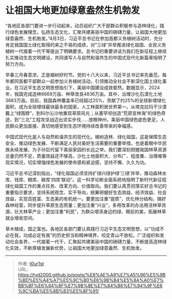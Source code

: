 # 让祖国大地更加绿意盎然生机勃发


“各地区各部门要进一步行动起来，动员组织广大干部群众积极参与造林绿化，践行绿色发展理念，弘扬生态文化，汇聚共建美丽中国的磅礴力量，让祖国大地更加绿意盎然、生机勃发。”4月3日，习近平总书记在参加首都义务植树活动时，充分肯定我国国土绿化取得的来之不易的成绩，对“三绿”并举推进绿化祖国、全民义务植树一代接着一代干等提出了明确要求。总书记的重要讲话为我们在新征程上继续扎实推动生态文明建设，共同谱写人与自然和谐共生的中国式现代化新篇章指明了努力方向。

早春三月春意浓，正是植树好时节。党的十八大以来，习近平总书记率先垂范，每年都同首都干部群众一起参加义务植树活动，引领推动全社会不断深化国土绿化事业。在习近平生态文明思想指引下，美丽中国建设成效斐然。数据显示，2024年，我国完成造林6669万亩、种草改良4836万亩。其中，治理沙化石漠化土地3683万亩。目前，我国森林覆盖率已经超过25%，贡献了约25%的全球新增绿化面积，成为全球增绿最快最多的国家，人工林面积居世界第一。从塔克拉玛干沙漠戴上“绿围脖”，到科尔沁沙地重现草原风光；从塞罕坝创造“荒原变林海”的绿色奇迹，到“三北”工程攻坚战迈出坚实步伐……放眼神州，美丽中国绿色底色更足，人民群众更加直接、真切地感受到生态环境持续改善带来的幸福感。

中国式现代化是人与自然和谐共生的现代化。植树造林、绿化祖国，这是保障生态安全、推动绿色发展、不断满足人民对美好生活需要的重要举措，也是着眼中华民族永续发展，为子孙后代留下美丽家园的长远之举。我们要深刻把握我国林草资源总量仍然不足，质量效益还不够高，沙化土地面积大、分布广、程度重、治理难等现实情况，切实增强绿色发展的使命感和紧迫感，坚持不懈、久久为功。

习近平总书记深刻指出，“绿化祖国必须坚持扩绿兴绿护绿‘三绿’并举，推动森林水库、钱库、粮库、碳库‘四库’联动”。这一科学论断全面系统地指明了新时代新征程绿化祖国工作的重点任务、改革方向、价值取向。我们要认真贯彻落实好总书记的重要指示要求，坚持系统观念、实干导向，统筹把握好生态效益、经济效益、社会效益，实现百姓富、生态美的有机统一。要更加注重“提质”，优化林分结构，搞好森林经营，同步提升草原生态质量；更加注重“兴业”，多用改革的办法用活林草资源，壮大林草产业；更加注重“利民”，为群众增添身边的绿、眼前的美，拓展林草就业增收空间。

草木植成，国之富也。各地区各部门要认真践行习近平生态文明思想，以“功成不必在我，功成必定有我”的历史担当和精神境界，咬定青山不放松，广泛组织和发动社会各界，一代接着一代干，汇聚起共建美丽中国的磅礴力量，不断提高造林绿化实效，不断厚植发展新优势，让祖国大地更加绿意盎然、生机勃发。

---

> 作者: [t0ur1st](https://github.com/tyd2000)  
> URL: https://tyd2000.github.io/posts/%E8%AE%A9%E7%A5%96%E5%9B%BD%E5%A4%A7%E5%9C%B0%E6%9B%B4%E5%8A%A0%E7%BB%BF%E6%84%8F%E7%9B%8E%E7%84%B6%E7%94%9F%E6%9C%BA%E5%8B%83%E5%8F%91/  

